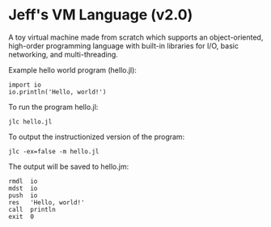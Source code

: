# Jeff's VM Language (v2.0)
A toy virtual machine made from scratch which supports an object-oriented, high-order programming language with built-in libraries for I/O, basic networking, and multi-threading. 

Example hello world program (hello.jl):

    import io
    io.println('Hello, world!')

To run the program hello.jl:

    jlc hello.jl

To output the instructionized version of the program:

    jlc -ex=false -m hello.jl

The output will be saved to hello.jm:

    rmdl  io
    mdst  io
    push  io
    res   'Hello, world!'
    call  println
    exit  0
